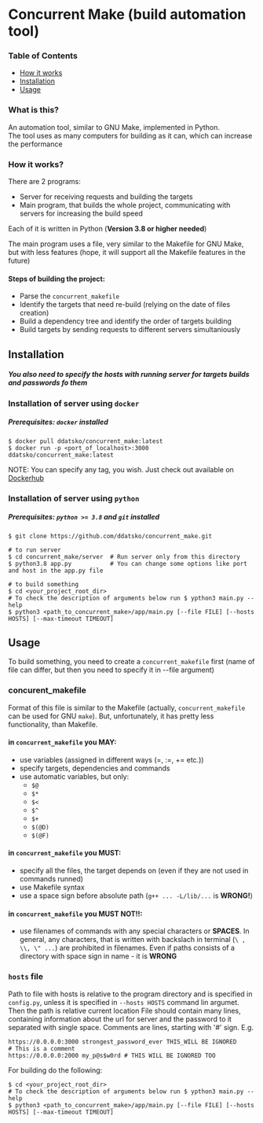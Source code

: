 # Concurrent Make (build automation tool)

### Table of Contents  
- [How it works](#how)  
- [Installation](#installation)  
- [Usage](#usage)  

### What is this?
An automation tool, similar to GNU Make, implemented in Python.  
The tool uses as many computers for building as it can, which can increase the performance

<a name="how"></a>
### How it works?
There are 2 programs: 
- Server for receiving requests and building the targets
- Main program, that builds the whole project, communicating with servers for increasing the build speed

Each of it is written in Python (**Version 3.8 or higher needed**)

The main program uses a file, very similar to the Makefile for GNU Make, but with less features (hope, it will support all the Makefile features in the future)

#### Steps of building the project:
- Parse the ```concurrent_makefile```
- Identify the targets that need re-build (relying on the date of files creation)
- Build a dependency tree and identify the order of targets building
- Build targets by sending requests to different servers simultaniously

<a name="installation"></a>
## Installation
##### You also need to specify the hosts with running server for targets builds and passwords fo them

### Installation of server using ```docker```
##### Prerequisites: ```docker``` installed
```(bash)
$ docker pull ddatsko/concurrent_make:latest
$ docker run -p <port_of_localhost>:3000  ddatsko/concurrent_make:latest
```
NOTE: You can specify any tag, you wish. Just check out available on [Dockerhub](https://hub.docker.com/repository/docker/ddatsko/concurrent_make)

### Installation of server using ```python```
##### Prerequisites: ```python >= 3.8``` and ```git``` installed

```(bash)
$ git clone https://github.com/ddatsko/concurrent_make.git

# to run server
$ cd concurrent_make/server  # Run server only from this directory
$ python3.8 app.py           # You can change some options like port and host in the app.py file 
 
# to build something
$ cd <your_project_root_dir>
# To check the description of arguments below run $ ypthon3 main.py --help
$ python3 <path_to_concurrent_make>/app/main.py [--file FILE] [--hosts HOSTS] [--max-timeout TIMEOUT]
```
<a name="usage"></a>
## Usage
To build something, you need to create a ```concurrent_makefile``` first (name of file can differ, but then you need to specify it in --file argument)

### concurent_makefile
Format of this file is similar to the Makefile (actually, ```concurrent_makefile``` can be used for GNU ```make```).
But, unfortunately, it has pretty less functionality, than Makefile.
#### in ```concurrent_makefile``` you MAY:
- use variables (assigned in different ways (=, :=, += etc.))
- specify targets, dependencies and commands
- use automatic variables, but only:
  - ```$@```
  - ```$*```
  - ```$<```
  - ```$^``` 
  - ```$+``` 
  - ```$(@D)```
  - ```$(@F)```
  
#### in ```concurrent_makefile``` you MUST:
- specify all the files, the target depends on (even if they are not used in commands runned)
- use Makefile syntax
- use a space sign before absolute path (```g++ ... -L/lib/...``` is **WRONG!**)

#### in ```concurrent_makefile``` you MUST NOT!!:
- use filenames of commands with any special characters or **SPACES**. In general, any characters, that is written with backslach in terminal (```\ , \\, \" ...```) are prohibited in filenames. Even if paths consists of a directory with space sign in name - it is **WRONG**

### ```hosts``` file
Path to file with hosts is relative to the program directory and is specified in ```config.py```, unless it is specified in ```--hosts HOSTS``` command lin argumet. Then the path is relative current location
File should contain many lines, containing information about the url for server and the password to it separated with single space. Comments are lines, starting with '#' sign.
E.g.
```
https://0.0.0.0:3000 strongest_password_ever THIS_WILL BE IGNORED
# This is a comment
https://0.0.0.0:2000 my_p@s$w0rd # THIS WILL BE IGNORED TOO
```


For building do the following:
```
$ cd <your_project_root_dir>
# To check the description of arguments below run $ ypthon3 main.py --help
$ python3 <path_to_concurrent_make>/app/main.py [--file FILE] [--hosts HOSTS] [--max-timeout TIMEOUT]
```




